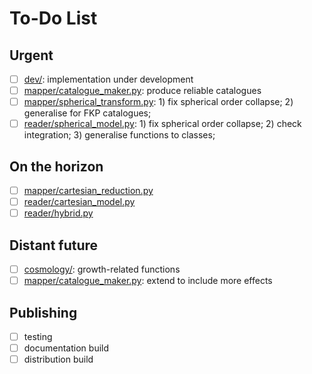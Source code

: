# To-Do List

## Urgent

- [ ] [dev/](./): implementation under development
- [ ] [mapper/catalogue_maker.py](../harmonia/mapper/catalogue_maker.py):
      produce reliable catalogues
- [ ] [mapper/spherical_transform.py](../harmonia/mapper/spherical_transform.py):
      1) fix spherical order collapse; 2) generalise for FKP catalogues;
- [ ] [reader/spherical_model.py](../harmonia/reader/spherical_model.py):
      1) fix spherical order collapse; 2) check integration; 3) generalise
      functions to classes;

## On the horizon

- [ ] [mapper/cartesian_reduction.py](../harmonia/mapper/cartesian_reduction.py)
- [ ] [reader/cartesian_model.py](../harmonia/reader/cartesian_model.py)
- [ ] [reader/hybrid.py](../harmonia/reader/hybrid.py)

## Distant future

- [ ] [cosmology/](../harmonia/cosmology/): growth-related functions
- [ ] [mapper/catalogue_maker.py](../harmonia/mapper/catalogue_maker.py):
      extend to include more effects

## Publishing

- [ ] testing
- [ ] documentation build
- [ ] distribution build
